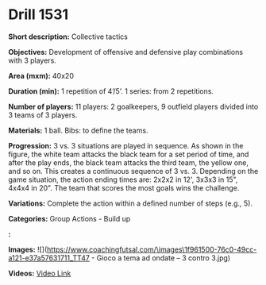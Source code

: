 # Drill 1531

**Short description:**
Collective tactics

**Objectives:**
Development of offensive and defensive play combinations with 3 players.

**Area (mxm):**
40x20

**Duration (min):**
1 repetition of 4’/5’. 1 series: from 2 repetitions.

**Number of players:**
11 players: 2 goalkeepers, 9 outfield players divided into 3 teams of 3 players.

**Materials:**
1 ball. Bibs: to define the teams.

**Progression:**
3 vs. 3 situations are played in sequence. As shown in the figure, the white team attacks the black team for a set period of time, and after the play ends, the black team attacks the third team, the yellow one, and so on. This creates a continuous sequence of 3 vs. 3. Depending on the game situation, the action ending times are: 2x2x2 in 12', 3x3x3 in 15", 4x4x4 in 20". The team that scores the most goals wins the challenge.

**Variations:**
Complete the action within a defined number of steps (e.g., 5).

**Categories:**
Group Actions - Build up

**:**


**Images:**
![](https://www.coachingfutsal.com/\images\1f961500-76c0-49cc-a121-e37a57631711_TT47 - Gioco a tema ad ondate – 3 contro 3.jpg)

**Videos:**
[Video Link](https://www.youtube.com/embed/8yobCxBjkac)

